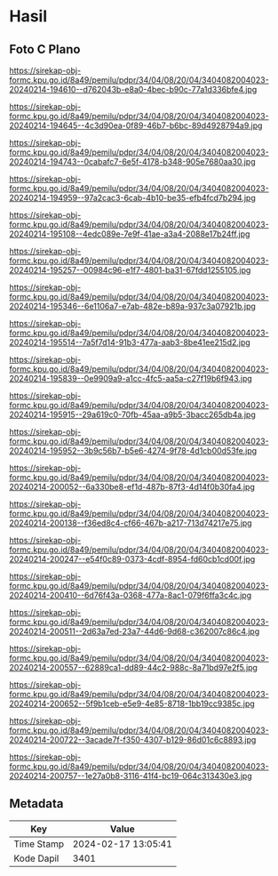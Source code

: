 # Hasil

## Foto C Plano

https://sirekap-obj-formc.kpu.go.id/8a49/pemilu/pdpr/34/04/08/20/04/3404082004023-20240214-194610--d762043b-e8a0-4bec-b90c-77a1d336bfe4.jpg

https://sirekap-obj-formc.kpu.go.id/8a49/pemilu/pdpr/34/04/08/20/04/3404082004023-20240214-194645--4c3d90ea-0f89-46b7-b6bc-89d4928794a9.jpg

https://sirekap-obj-formc.kpu.go.id/8a49/pemilu/pdpr/34/04/08/20/04/3404082004023-20240214-194743--0cabafc7-6e5f-4178-b348-905e7680aa30.jpg

https://sirekap-obj-formc.kpu.go.id/8a49/pemilu/pdpr/34/04/08/20/04/3404082004023-20240214-194959--97a2cac3-6cab-4b10-be35-efb4fcd7b294.jpg

https://sirekap-obj-formc.kpu.go.id/8a49/pemilu/pdpr/34/04/08/20/04/3404082004023-20240214-195108--4edc089e-7e9f-41ae-a3a4-2088e17b24ff.jpg

https://sirekap-obj-formc.kpu.go.id/8a49/pemilu/pdpr/34/04/08/20/04/3404082004023-20240214-195257--00984c96-e1f7-4801-ba31-67fdd1255105.jpg

https://sirekap-obj-formc.kpu.go.id/8a49/pemilu/pdpr/34/04/08/20/04/3404082004023-20240214-195346--6e1106a7-e7ab-482e-b89a-937c3a07921b.jpg

https://sirekap-obj-formc.kpu.go.id/8a49/pemilu/pdpr/34/04/08/20/04/3404082004023-20240214-195514--7a5f7d14-91b3-477a-aab3-8be41ee215d2.jpg

https://sirekap-obj-formc.kpu.go.id/8a49/pemilu/pdpr/34/04/08/20/04/3404082004023-20240214-195839--0e9909a9-a1cc-4fc5-aa5a-c27f19b6f943.jpg

https://sirekap-obj-formc.kpu.go.id/8a49/pemilu/pdpr/34/04/08/20/04/3404082004023-20240214-195915--29a619c0-70fb-45aa-a9b5-3bacc265db4a.jpg

https://sirekap-obj-formc.kpu.go.id/8a49/pemilu/pdpr/34/04/08/20/04/3404082004023-20240214-195952--3b9c56b7-b5e6-4274-9f78-4d1cb00d53fe.jpg

https://sirekap-obj-formc.kpu.go.id/8a49/pemilu/pdpr/34/04/08/20/04/3404082004023-20240214-200052--6a330be8-ef1d-487b-87f3-4d14f0b30fa4.jpg

https://sirekap-obj-formc.kpu.go.id/8a49/pemilu/pdpr/34/04/08/20/04/3404082004023-20240214-200138--f36ed8c4-cf66-467b-a217-713d74217e75.jpg

https://sirekap-obj-formc.kpu.go.id/8a49/pemilu/pdpr/34/04/08/20/04/3404082004023-20240214-200247--e54f0c89-0373-4cdf-8954-fd60cb1cd00f.jpg

https://sirekap-obj-formc.kpu.go.id/8a49/pemilu/pdpr/34/04/08/20/04/3404082004023-20240214-200410--6d76f43a-0368-477a-8ac1-079f6ffa3c4c.jpg

https://sirekap-obj-formc.kpu.go.id/8a49/pemilu/pdpr/34/04/08/20/04/3404082004023-20240214-200511--2d63a7ed-23a7-44d6-9d68-c362007c86c4.jpg

https://sirekap-obj-formc.kpu.go.id/8a49/pemilu/pdpr/34/04/08/20/04/3404082004023-20240214-200557--62889ca1-dd89-44c2-988c-8a71bd97e2f5.jpg

https://sirekap-obj-formc.kpu.go.id/8a49/pemilu/pdpr/34/04/08/20/04/3404082004023-20240214-200652--5f9b1ceb-e5e9-4e85-8718-1bb19cc9385c.jpg

https://sirekap-obj-formc.kpu.go.id/8a49/pemilu/pdpr/34/04/08/20/04/3404082004023-20240214-200722--3acade7f-f350-4307-b129-86d01c6c8893.jpg

https://sirekap-obj-formc.kpu.go.id/8a49/pemilu/pdpr/34/04/08/20/04/3404082004023-20240214-200757--1e27a0b8-3116-41f4-bc19-064c313430e3.jpg


## Metadata

| Key        | Value               |
| ---------- | ------------------- |
| Time Stamp | 2024-02-17 13:05:41 |
| Kode Dapil | 3401                |



